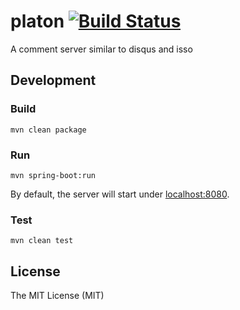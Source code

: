 # platon [![Build Status](https://travis-ci.org/pvorb/platon.svg?branch=master)](https://travis-ci.org/pvorb/platon)

A comment server similar to disqus and isso


## Development

### Build

~~~
mvn clean package
~~~

### Run

~~~
mvn spring-boot:run
~~~

By default, the server will start under [localhost:8080](http://localhost:8080/).

### Test

~~~
mvn clean test
~~~


## License

The MIT License (MIT)
